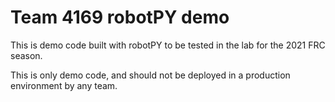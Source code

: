 # Team 4169 robotPY demo
This is demo code built with robotPY to be tested in the lab for the 2021 FRC season.

This is only demo code, and should not be deployed in a production environment by any team.